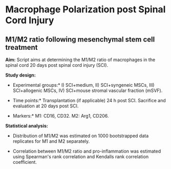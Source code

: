 # Macrophage Polarization post  Spinal Cord Injury

## M1/M2 ratio following mesenchymal stem cell treatment

**Aim:** Script aims at determining the M1/M2 ratio of macrophages in the spinal cord 20 days post spinal cord injury (SCI).  

**Study design:**   
* Experimental groups:* I) SCI+medium, II) SCI+syngeneic MSCs, III) SCI+allogenic MSCs, IV) SCI+mouse stromal vascular fraction (mSVF).  

* Time points:* Transplantation (if applicable) 24 h post SCI. Sacrifice and evaluation at 20 days post SCI.  

* Markers:* M1: CD16, CD32. M2: Arg1, CD206.  

**Statistical analysis:**  

* Distribution of M1/M2 was estimated on 1000 bootstrapped data replicates for M1 and M2 separately.  

* Correlation between M1/M2 ratio and pro-inflammation was estimated using Spearman's rank correlation and Kendalls rank correlation coefficient.  
	
